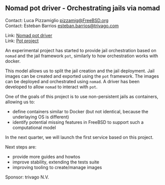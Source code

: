 ## Nomad pot driver - Orchestrating jails via nomad ##

Contact: Luca Pizzamiglio <pizzamig@FreeBSD.org>  
Contact: Esteban Barrios <esteban.barrios@trivago.com>  

Link:	 [Nomad pot driver](https://github.com/trivago/nomad-pot-driver)  
Link:	 [Pot project](https://github.com/pizzamig/pot)  

An experimental project has started to provide jail orchestration
based on `nomad` and the jail framework `pot`, similarly to how
orchestration works with docker.

This model allows us to split the jail creation and the jail deployment.
Jail images can be created and exported using the `pot` framework.
The images can be deployed and orchestrated using `nomad`.
A driver has been developed to allow `nomad` to interact with `pot`.

One of the goals of this project is to use non-persistent jails as
containers, allowing us to:
* define containers similar to Docker (but not identical, because
  the underlaying OS is different)
* identify potential missing features in FreeBSD to support
  such a computational model

In the next quarter, we will launch the first service based on this
project.

Next steps are:
* provide more guides and howtos
* improve stability, extending the tests suite
* improving tooling to create/manage images

Sponsor: trivago N.V.
